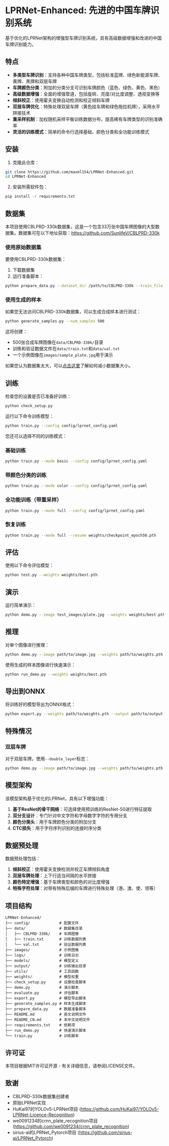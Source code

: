 # LPRNet-Enhanced: 先进的中国车牌识别系统

基于优化的LPRNet架构的增强型车牌识别系统，具有高级数据增强和改进的中国车牌识别能力。

## 特点

- **多类型车牌识别**：支持各种中国车牌类型，包括标准蓝牌、绿色新能源车牌、黄牌、黑牌和双层车牌
- **车牌颜色分类**：附加的分类分支可识别车牌颜色（蓝色、绿色、黄色、黑色）
- **高级数据增强**：全面的增强管道，包括旋转、亮度/对比度调整、透视变换等
- **倾斜校正**：使用霍夫变换自动检测和校正倾斜车牌
- **双层车牌优化**：特殊处理双层车牌（黄色挂车牌和绿色拖拉机牌），采用水平拼接技术
- **重采样机制**：加权随机采样平衡训练数据分布，提高稀有车牌类型的识别准确率
- **灵活的训练模式**：简单的命令行选择基础、颜色分类和全功能训练模式

## 安装

1. 克隆此仓库：
```bash
git clone https://github.com/maxml154/LPRNet-Enhanced.git
cd LPRNet-Enhanced
```

2. 安装所需软件包：
```bash
pip install -r requirements.txt
```

## 数据集

本项目使用CBLPRD-330k数据集，这是一个包含33万张中国车牌图像的大型数据集。数据集可在以下地址获取：https://github.com/SunlifeV/CBLPRD-330k

### 使用原始数据集

要使用CBLPRD-330k数据集：
1. 下载数据集
2. 运行准备脚本：
```bash
python prepare_data.py --dataset_dir /path/to/CBLPRD-330k --train_file /path/to/train.txt --val_file /path/to/val.txt
```

### 使用生成的样本

如果您无法访问CBLPRD-330k数据集，可以生成合成样本进行测试：
```bash
python generate_samples.py --num_samples 500
```

这将创建：
- 500张合成车牌图像在`data/CBLPRD-330k/`目录
- 训练和验证数据文件在`data/train.txt`和`data/val.txt`
- 一个示例图像在`images/sample_plate.jpg`用于演示

如果您认为数据集太大，可以[点击这里](https://github.com/MaxML154/LPRNet-Enhanced/blob/main/data/README_dataset_reduction.md "减小CBLPRD-330k的大小")了解如何减小数据集大小。

## 训练

检查您的设置是否已准备好训练：
```bash
python check_setup.py
```

运行以下命令训练模型：
```bash
python train.py --config config/lprnet_config.yaml
```

您还可以选择不同的训练模式：

### 基础训练

```bash
python train.py --mode basic --config config/lprnet_config.yaml
```

### 带颜色分类的训练

```bash
python train.py --mode color --config config/lprnet_config.yaml
```

### 全功能训练（带重采样）

```bash
python train.py --mode full --config config/lprnet_config.yaml
```

### 恢复训练

```bash
python train.py --mode full --resume weights/checkpoint_epoch50.pth
```

## 评估

使用以下命令评估模型：

```bash
python test.py --weights weights/best.pth
```

## 演示

运行简单演示：

```bash
python demo.py --image test_images/plate.jpg --weights weights/best.pth
```

## 推理

对单个图像进行推理：
```bash
python demo.py --image path/to/image.jpg --weights path/to/weights.pth
```

使用生成的样本图像进行快速演示：
```bash
python run_demo.py --weights weights/best.pth
```

## 导出到ONNX

将训练好的模型导出为ONNX格式：
```bash
python export.py --weights path/to/weights.pth --output path/to/output.onnx
```

## 特殊情况

### 双层车牌

对于双层车牌，使用`--double_layer`标志：
```bash
python demo.py --image path/to/image.jpg --weights path/to/weights.pth --double_layer
```

## 模型架构

该模型架构基于优化的LPRNet，具有以下增强功能：

1. **基于ResNet的骨干网络**：可选择使用预训练的ResNet-50进行特征提取
2. **双分支设计**：专门针对中文字符和字母数字字符的专用分支
3. **颜色分类头**：用于车牌颜色分类的附加分支
4. **CTC损失**：用于字符序列识别的连接时序分类

## 数据预处理

数据预处理包括：

1. **倾斜校正**：使用霍夫变换检测并校正车牌倾斜角度
2. **双层车牌处理**：上下行适当间隔的水平拼接
3. **颜色特定增强**：基于车牌类型和颜色的对比度增强
4. **特殊字符处理**：对带有特殊后缀的车牌进行特殊处理（港、澳、使、领等）

## 项目结构

```
LPRNet-Enhanced/
├── config/             # 配置文件
├── data/               # 数据集目录
│   ├── CBLPRD-330k/    # 车牌图像
│   ├── train.txt       # 训练数据列表
│   └── val.txt         # 验证数据列表
├── images/             # 示例图像
├── logs/               # 训练日志
├── models/             # 模型定义
├── output/             # 训练输出目录
├── utils/              # 工具函数
├── weights/            # 模型权重
├── check_setup.py      # 设置检查脚本
├── demo.py             # 演示脚本
├── evaluate.py         # 评估脚本
├── export.py           # 模型导出脚本
├── generate_samples.py # 样本生成脚本
├── prepare_data.py     # 数据准备脚本
├── README.md           # 英文说明文件
├── README_CN.md        # 本中文说明文件
├── requirements.txt    # 依赖项
├── run_demo.py         # 快速演示脚本
└── train.py            # 训练脚本
```


## 许可证

本项目根据MIT许可证开源 - 有关详细信息，请参阅LICENSE文件。

## 致谢

- CBLPRD-330k数据集创建者
- 原始LPRNet实现
- HuKai97的YOLOv5-LPRNet项目 (https://github.com/HuKai97/YOLOv5-LPRNet-Licence-Recognition)
- we0091234的crnn_plate_recognition项目 (https://github.com/we0091234/crnn_plate_recognition)
- sirius-ai的LPRNet_Pytorch项目 (https://github.com/sirius-ai/LPRNet_Pytorch) 
